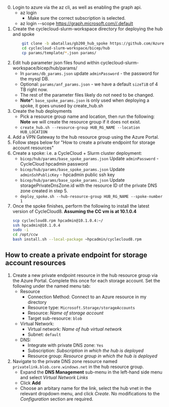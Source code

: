 
0. Login to azure via the az cli, as well as enabling the graph api.
    * az login
        * Make sure the correct subscription is selected.
    * az login --scope https://graph.microsoft.com//.default
1. Create the cyclecloud-slurm-workspace directory for deploying the hub and spoke
    ```bash
        git clone -b abatallas/gb200_hub_spoke https://github.com/Azure/cyclecloud-slurm-workspace.git
        cd cyclecloud-slurm-workspace/bicep/hub
        cp params/template/*.json params/
    ```
2. Edit hub parameter json files found within cyclecloud-slurm-workspace/bicep/hub/params/
    * In `params/db_params.json` update `adminPassword` - the password for the mysql DB.
    * Optional: `params/anf_params.json` - we have a default `sizeTiB` of 4 TB right now.
    * The rest of the parameter files likely do not need to be changed.
    * **Note***: `base_spoke_params.json` is only used when deploying a spoke, it goes unused by create_hub.sh
3. Create the hub deployments
    * Pick a resource group name and location, then run the following: **Note** we will create the resource group if it does not exist.
    * `create_hub.sh --resource-group HUB_RG_NAME --location HUB_LOCATION`
4. Add a VPN Gateway to the hub resource group using the Azure Portal.
5. Follow steps below for "How to create a private endpoint for storage account resources"
6. Create a spoke: i.e. a CycleCloud + Slurm cluster deployment:
    * `bicep/hub/params/base_spoke_params.json` Update `adminPassword` - CycleCloud hpcadmin password
    * `bicep/hub/params/base_spoke_params.json` Update `adminSshPublicKey` - hpcadmin public ssh key
    * `bicep/hub/params/base_spoke_params.json` Update storagePrivateDnsZone.id with the resource ID of the private DNS zone created in step 5.
    * `deploy_spoke.sh --hub-resource-group HUB_RG_NAME --spoke-number 1`
7. Once the spoke finishes, perform the following to install the latest version of CycleCloud8. **Assuming the CC vm is at 10.1.0.4**
    ```bash
    scp cyclecloud8.rpm hpcadmin@10.1.0.4:~/
    ssh hpcadmin@10.1.0.4
    sudo -i
    cd /opt/ccw
    bash install.sh --local-package ~hpcadmin/cyclecloud8.rpm
    ```

## How to create a private endpoint for storage account resources
1. Create a new private endpoint resource in the hub resource group via the Azure Portal. Complete this once for each storage account. Set the following under the named menu tab: 
    * Resource
        * Connection Method: Connect to an Azure resource in my directory
        * Resource type: `Microsoft.Storage/storageAccounts`
        * Resource: *Name of storage account*
        * Target sub-resource: `blob`
    * Virtual Network: 
        * Virtual network: *Name of hub virtual network*
        * Subnet: `default`
    * DNS:
        * Integrate with private DNS zone: `Yes`
        * Subscription: *Subscription in which the hub is deployed*
        * Resource group: *Resource group in which the hub is deployed*
2. Navigate to the private DNS zone resource named `privatelink.blob.core.windows.net` in the hub resource group. 
    * Expand the **DNS Management** sub-menu in the left-hand side menu and select *Virtual Network Links*
    * Click **Add**
    * Choose an arbitary name for the link, select the hub vnet in the relevant dropdown menu, and click *Create*. No modifications to the *Configuration* section are required. 